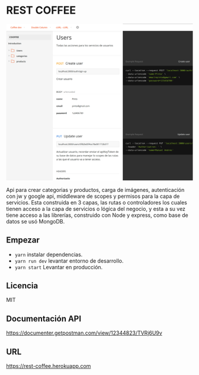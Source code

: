 # REST COFFEE

![Captura de la App](./.readme-static/screen.png)

Api para crear categorias y productos, carga de imágenes, autenticación con jw y google api, middleware de scopes y permisos
para la capa de servicios. Esta construida en 3 capas, las rutas o controladores los cuales tienen acceso a la capa 
de servicios o lógica del negocio, y esta a su vez tiene acceso a las librerías, construido con Node y express, como base
de datos se usó MongoDB.


## Empezar 

* `yarn` instalar dependencias.
* `yarn run dev` levantar entorno de desarrollo.
* `yarn start` Levantar en producción.

## Licencia

MIT

## Documentación API

https://documenter.getpostman.com/view/12344823/TVRj6U9v

## URL

https://rest-coffee.herokuapp.com